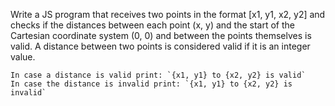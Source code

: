 Write a JS program that receives two points in the format [x1, y1, x2, y2] and checks if the distances between each point (x, y) and the start of the Cartesian coordinate system (0, 0) and between the points themselves is valid. A distance between two points is considered valid if it is an integer value.

    In case a distance is valid print: `{x1, y1} to {x2, y2} is valid`
    In case the distance is invalid print: `{x1, y1} to {x2, y2} is invalid`
